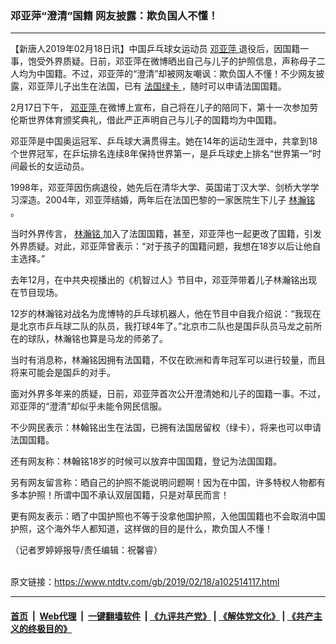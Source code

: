 ### 邓亚萍“澄清”国籍 网友披露：欺负国人不懂！
------------------------

<div class="post_content">
 <p>
  【新唐人2019年02月18日讯】中国乒乓球女运动员
  <a href="https://www.ntdtv.com/gb/邓亚萍.htm">
   邓亚萍
  </a>
  退役后，因国籍一事，饱受外界质疑。日前，邓亚萍在微博晒出自己与儿子的护照信息，声称母子二人均为中国籍。不过，邓亚萍的“澄清”却被网友嘲讽：欺负国人不懂！不少网友披露，邓亚萍儿子出生在法国，已有
  <a href="https://www.ntdtv.com/gb/法国绿卡.htm">
   法国绿卡
  </a>
  ，随时可以申请法国国籍。
 </p>
 <p>
  2月17日下午，
  <a href="https://www.ntdtv.com/gb/邓亚萍.htm">
   邓亚萍
  </a>
  在微博上宣布，自己将在儿子的陪同下，第十一次参加劳伦斯世界体育颁奖典礼，借此严正声明自己与儿子的国籍均为中国籍。
 </p>
 <p>
  邓亚萍是中国奥运冠军、乒乓球大满贯得主。她在14年的运动生涯中，共拿到18个世界冠军，在乒坛排名连续8年保持世界第一，是乒乓球史上排名“世界第一”时间最长的女运动员。
 </p>
 <p>
  1998年，邓亚萍因伤病退役，她先后在清华大学、英国诺丁汉大学、剑桥大学学习深造。2004年，邓亚萍结婚，两年后在法国巴黎的一家医院生下儿子
  <a href="https://www.ntdtv.com/gb/林瀚铭.htm">
   林瀚铭
  </a>
  。
 </p>
 <p>
  当时外界传言，
  <a href="https://www.ntdtv.com/gb/林瀚铭.htm">
   林瀚铭
  </a>
  加入了法国国籍，甚至，邓亚萍也一起更改了国籍，引发外界质疑。对此，邓亚萍曾表示：“对于孩子的国籍问题，我想在18岁以后让他自主选择。”
 </p>
 <p>
  去年12月，在中共央视播出的《机智过人》节目中，邓亚萍带着儿子林瀚铭出现在节目现场。
 </p>
 <p>
  12岁的林瀚铭对战名为庞博特的乒乓球机器人，他在节目中自我介绍说：“我现在是北京市乒乓球二队的队员，我打球4年了。”北京市二队也是国乒队员马龙之前所在的球队，林瀚铭也算是马龙的师弟了。
 </p>
 <p>
  当时有消息称，林瀚铭因拥有法国籍，不仅在欧洲和青年冠军可以进行较量，而且将来可能会是国乒的对手。
 </p>
 <p>
  面对外界多年来的质疑，日前，邓亚萍首次公开澄清她和儿子的国籍一事。不过，邓亚萍的“澄清”却似乎未能令网民信服。
 </p>
 <p>
  不少网民表示：林翰铭出生在法国，已拥有法国居留权（绿卡），将来也可以申请法国国籍。
 </p>
 <p>
  还有网友称：林翰铭18岁的时候可以放弃中国国籍，登记为法国国籍。
 </p>
 <p>
  另有网友留言称：晒自己的护照不能说明问题啊！因为在中国，许多特权人物都有多本护照！所谓中国不承认双层国籍，只是对草民而言！
 </p>
 <p>
  更有网友表示：晒了中国护照也不等于没拿他国护照，入他国国籍也不会取消中国护照，这个海外华人都知道，这样做的目的是什么，欺负国人不懂！
 </p>
 <p>
  （记者罗婷婷报导/责任编辑：祝馨睿）
 </p>
 <div class="single_ad">
 </div>
</div>

<br/>原文链接：https://www.ntdtv.com/gb/2019/02/18/a102514117.html


------------------------
#### [首页](https://github.com/gfw-breaker/banned-news/blob/master/README.md) &nbsp;|&nbsp; [Web代理](https://github.com/labour-camp/helloworld) &nbsp;|&nbsp; [一键翻墙软件](https://github.com/gfw-breaker/nogfw/blob/master/README.md) &nbsp;| [《九评共产党》](https://github.com/gfw-breaker/9ping.md/blob/master/README.md#九评之一评共产党是什么) | [《解体党文化》](https://github.com/gfw-breaker/jtdwh.md/blob/master/README.md) | [《共产主义的终极目的》](https://github.com/gfw-breaker/gczydzjmd.md/blob/master/README.md)


